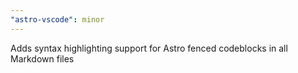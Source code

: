 ```yaml
---
"astro-vscode": minor
---
```


Adds syntax highlighting support for Astro fenced codeblocks in all Markdown files
